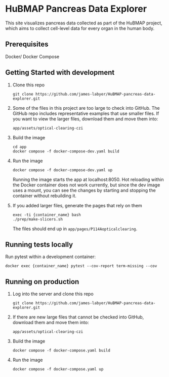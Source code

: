 # HuBMAP Pancreas Data Explorer

This site visualizes pancreas data collected as part of the HuBMAP project, which aims to collect cell-level data for every organ in the human body.

## Prerequisites
Docker/ Docker Compose

## Getting Started with development
1. Clone this repo

   ```
   git clone https://github.com/james-labyer/HuBMAP-pancreas-data-explorer.git
   ```

2. Some of the files in this project are too large to check into GitHub. The GitHub repo includes representative examples that use smaller files. If you want to view the larger files, download them and move them into:

   ```
   app/assets/optical-clearing-czi
   ```

3. Build the image

   ```
   cd app
   docker compose -f docker-compose-dev.yaml build
   ```

4. Run the image

   ```
   docker compose -f docker-compose-dev.yaml up
   ```

   Running the image starts the app at localhost:8050. Hot reloading within the Docker container does not work currently, but since the dev image uses a mount, you can see the changes by starting and stopping the container without rebuilding it.

5. If you added larger files, generate the pages that rely on them

   ```
   exec -ti {container_name} bash
   ./prep/make-slicers.sh
   ```

   The files should end up in `app/pages/P114Aopticalclearing`.

## Running tests locally
Run pytest within a development container:
```
docker exec {container_name} pytest --cov-report term-missing --cov
```

## Running on production
1. Log into the server and clone this repo

   ```
   git clone https://github.com/james-labyer/HuBMAP-pancreas-data-explorer.git
   ```

2. If there are new large files that cannot be checked into GitHub, download them and move them into:

   ```
   app/assets/optical-clearing-czi
   ```

3. Build the image

   ```
   docker compose -f docker-compose.yaml build
   ```

4. Run the image

   ```
   docker compose -f docker-compose.yaml up
   ```
